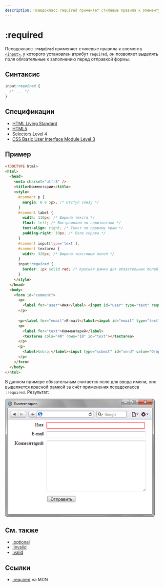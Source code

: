 ```yaml
---
description: Псевдокласс required применяет стилевые правила к элементу input, у которого установлен атрибут required
---
```


# :required

Псевдокласс **`:required`** применяет стилевые правила к элементу [`<input>`](/html/input/), у которого установлен атрибут `required`, он позволяет выделять поля обязательные к заполнению перед отправкой формы.

## Синтаксис

```css
input:required {
  /* ... */
}
```

## Спецификации

- [HTML Living Standard](https://html.spec.whatwg.org/multipage/semantics-other.html#selector-required)
- [HTML5](https://www.w3.org/TR/html50/disabled-elements.html#selector-required)
- [Selectors Level 4](https://drafts.csswg.org/selectors-4/#opt-pseudos)
- [CSS Basic User Interface Module Level 3](https://drafts.csswg.org/css-ui-3/#pseudo-required-value)

## Пример

```html
<!DOCTYPE html>
<html>
  <head>
    <meta charset="utf-8" />
    <title>Комментарии</title>
    <style>
      #comment p {
        margin: 0 0 5px; /* Отступ снизу */
      }
      #comment label {
        width: 110px; /* Ширина текста */
        float: left; /* Выстраиваем по горизонтали */
        text-align: right; /* Текст по правому краю */
        padding-right: 10px; /* Поле справа */
      }
      #comment input[type='text'],
      #comment textarea {
        width: 320px; /* Ширина текстовых полей */
      }
      input:required {
        border: 1px solid red; /* Красная рамка для обязательных полей */
      }
    </style>
  </head>
  <body>
    <form id="comment">
      <p>
        <label for="user">Имя</label> <input id="user" type="text" required />
      </p>

      <p><label for="email">E-mail</label><input id="email" type="text" /></p>
      <p>
        <label for="text">Комментарий</label>
        <textarea cols="40" rows="10" id="text"></textarea>
      </p>
      <p>
        <label>&nbsp;</label><input type="submit" id="send" value="Отправить" />
      </p>
    </form>
  </body>
</html>
```

В данном примере обязательным считается поле для ввода имени, оно выделяется красной рамкой за счёт применения псевдокласса `:required`. Результат:

![Использование псевдокласса :required](css_required.png)

## См. также

- [:optional](optional.md)
- [:invalid](invalid.md)
- [:valid](valid.md)

## Ссылки

- [:required](https://developer.mozilla.org/ru/docs/Web/CSS/:required) на MDN
